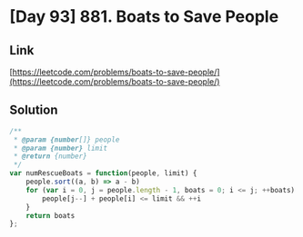 # [Day 93] 881. Boats to Save People

<a name="wlEPF"></a>
## Link
[https://leetcode.com/problems/boats-to-save-people/](https://leetcode.com/problems/boats-to-save-people/)
<a name="yQP49"></a>
## Solution
```javascript
/**
 * @param {number[]} people
 * @param {number} limit
 * @return {number}
 */
var numRescueBoats = function(people, limit) {
    people.sort((a, b) => a - b)
    for (var i = 0, j = people.length - 1, boats = 0; i <= j; ++boats) { 
		people[j--] + people[i] <= limit && ++i
	}
    return boats
};
```
